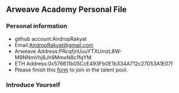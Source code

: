 ## Arweave Academy Personal File

### Personal information

- github account:AirdropRakyat
- Email:AirdropRakyat@gmail.com
- Arweave Address:PRcqfjnUuuYTXUmzL8W-M9NNmVhj8Jh9MmxN8c1fqYM
- ETH Address:0x576611b05CcE493Fb0E1b334A712c27053A1E07f
- Please finish this [form](https://docs.google.com/forms/d/e/1FAIpQLSfWA5fIIcBgmRppm3jNz5vmf9Mai_QMVil-2pO4r7YKn_Zhtw/viewform?usp=sf_link) to join in the talent pool.

### Introduce Yourself
